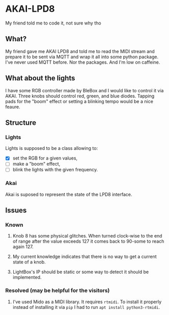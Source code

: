 # AKAI-LPD8
My friend told me to code it, not sure why tho

## What?

My friend gave me AKAI LPD8 and told me to read the MIDI stream and prepare it to be sent via MQTT and wrap it all into some python package. I've never used MQTT before. Nor the packages. And I'm low on caffeine.

## What about the lights

I have some RGB controller made by BleBox and I would like to control it via AKAI.
Three knobs should control red, green, and blue diodes. Tapping pads for the "boom" effect or setting a blinking tempo would be a nice feaure.

## Structure

### Lights

Lights is supposed to be a class allowing to:
 - [x] set the RGB for a given values,
 - [ ] make a "boom" effect,
 - [ ] blink the lights with the given frequency.

### Akai

Akai is suposed to represent the state of the LPD8 interface.

## Issues

### Known

1. Knob 8 has some physical glitches. When turned clock-wise to the end of range after the value exceeds 127 it comes back to 90-some to reach again 127.

2. My current knowledge indicates that there is no way to get a current state of a knob.

3. LightBox's IP should be static or some way to detect it should be implemented.

### Resolved (may be helpful for the visitors)

1. I've used Mido as a MIDI library. It requires `rtmidi`. To install it properly instead of installing it via `pip` I had to run
`apt install python3-rtmidi`.

